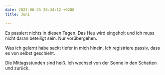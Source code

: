 ```yaml
---
date: 2022-06-25 20:34:12 +0200
title: Juni

---
```

Es passiert nichts in diesen Tagen. Das Heu wird eingeholt und ich muss nicht daran beteiligt sein. Nur vorübergehen.

Was ich gelernt habe sackt tiefer in mich hinein. Ich registriere passiv, dass es von selbst geschieht.

Die Mittagsstunden sind heiß. Ich wechsel von der Sonne in den Schatten und zurück. 